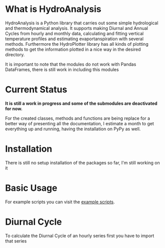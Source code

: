 # What is HydroAnalysis

HydroAnalysis is a Python library that carries out some simple hydrological and thermodynamical analysis. It supports making Diurnal and Annual Cycles from hourly and monthly data, calculating and fitting vertical temperature profiles and estimating evaportanspiration with several methods. Furthermore the HydroPlotter library has all kinds of plotting methods to get the information plotted in a nice way in the desired directory.

It is important to note that the modules do not work with Pandas DataFrames, there is still work in including this modules 

# Current Status

**It is still a work in progress and some of the submodules are deactivated for now.**

For the created classes, methods and functions are being replace for a better way of presenting all the documentation, I estimate a month to get everything up and running, having the installation on PyPy as well.


# Installation

There is still no setup installation of the packages so far, I'm still working on it

# Basic Usage

For example scripts you can visit the [example scripts](https://github.com/DGD042/HydroAnalysis/tree/master/docs/examples).
 
# Diurnal Cycle

To calculate the Diurnal Cycle of an hourly series first you have to import that series
```python

```
